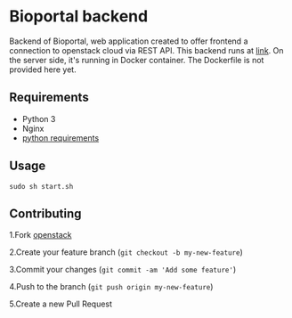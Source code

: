 # Bioportal backend
Backend of Bioportal, web application created to offer frontend a connection to openstack cloud via REST API. This backend runs at [link](http://bio-portal.metacentrum.cz/).
On the server side, it's running in Docker container. The Dockerfile is not provided here yet.

## Requirements
* Python 3
* Nginx
* [python requirements](https://github.com/andrejcermak/openstack/blob/master/requirements.txt)

## Usage
```
sudo sh start.sh
```

## Contributing
1.Fork [openstack](`https://github.com/andrejcermak/openstack/fork`)

2.Create your feature branch (`git checkout -b my-new-feature`)

3.Commit your changes (`git commit -am 'Add some feature'`)

4.Push to the branch (`git push origin my-new-feature`)

5.Create a new Pull Request
